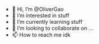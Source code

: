 - 👋 Hi, I’m @OliverGao
- 👀 I’m interested in stuff
- 🌱 I’m currently learning stuff
- 💞️ I’m looking to collaborate on ...
- 📫 How to reach me idk

<!---
OliverGao3/OliverGao3 is a ✨ special ✨ repository because its `README.md` (this file) appears on your GitHub profile.
You can click the Preview link to take a look at your changes.
--->
